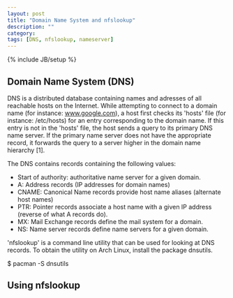 ```yaml
---
layout: post
title: "Domain Name System and nfslookup"
description: ""
category: 
tags: [DNS, nfslookup, nameserver]
---
```

{% include JB/setup %}
## Domain Name System (DNS)
DNS is a distributed database containing names and adresses of all reachable hosts on the Internet. While attempting to connect to a domain name (for instance: www.google.com), a host first checks its 'hosts' file (for instance: /etc/hosts) for an entry corresponding to the domain name. If this entry is not in the 'hosts' file, the host sends a query to its primary DNS name server. If the primary name server does not have the appropriate record, it forwards the query to a server higher in the domain name hierarchy [1].

The DNS contains records containing the following values:

* Start of authority: authoritative name server for a given domain.
* A: Address records (IP addresses for domain names)
* CNAME: Canonical Name records provide host name aliases (alternate host names)
* PTR: Pointer records associate a host name with a given IP address (reverse of what A records do).
* MX: Mail Exchange records define the mail system for a domain.
* NS: Name server records define name servers for a given domain.

'nfslookup' is a command line utility that can be used for looking at DNS records. To obtain the utility on Arch Linux, install the package dnsutils.

$ pacman -S dnsutils

## Using nfslookup

